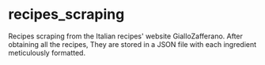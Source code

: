 # recipes_scraping
Recipes scraping from the Italian recipes' website GialloZafferano. After obtaining all the recipes, They are stored in a JSON file with each ingredient meticulously formatted.
